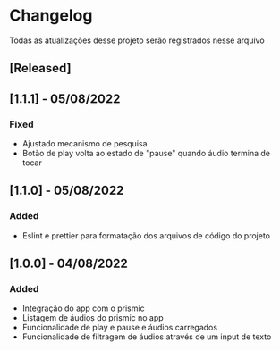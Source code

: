 # Changelog
Todas as atualizações desse projeto serão registrados nesse arquivo

## [Released]

## [1.1.1] - 05/08/2022
### Fixed
- Ajustado mecanismo de pesquisa
- Botão de play volta ao estado de "pause" quando áudio termina de tocar

## [1.1.0] - 05/08/2022
### Added
- Eslint e prettier para formatação dos arquivos de código do projeto

## [1.0.0] - 04/08/2022
### Added
- Integração do app com o prismic
- Listagem de áudios do prismic no app
- Funcionalidade de play e pause e áudios carregados
- Funcionalidade de filtragem de áudios através de um input de texto